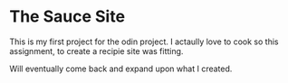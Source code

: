 # The Sauce Site

This is my first project for the odin project.
I actaully love to cook so this assignment, to create a recipie site was fitting.

Will eventually come back and expand upon what I created.

